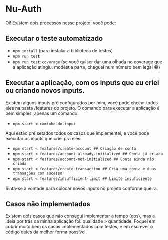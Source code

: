 # Nu-Auth

Oi! Existem dois processos nesse projeto, você pode:

## Executar o teste automatizado

- `npm install` (para instalar a biblioteca de testes)
- `npm run test`
- `npm run test:coverage` (se você quiser dar uma olhada no coverage que a aplicação atingiu. modéstia parte, cheguei num número bem legal 😁)

## Executar a aplicação, com os inputs que eu criei ou criando novos inputs.

Existem alguns inputs pré configurados por mim, você pode checar todos eles na pasta /features do projeto.
O comando para executar a aplicação é bem simples, apenas um comando:

- `npm start < caminho-do-input`

Aqui estão pré setados todos os casos que implementei, e você pode executar os inputs que criei pra eles:

- `npm start < features/create-account ## Criação de conta`
- `npm start < features/account-already-initialized ## Conta já criada`
- `npm start < features/account-not-initialized ## Conta ainda não criada`
- `npm start < features/create-transaction ## Cria uma conta e duas transações com sucesso`
- `npm start < features/insufficient-limit ## Limite insuficiente`

Sinta-se a vontade para colocar novos inputs no projeto conforme queira.

## Casos não implementados

Existem dois casos que não consegui implementar a tempo (ops), mas a ideia por trás da minha aplicação foi: qualidade > quantidade. Foquei em cobrir muito bem os casos implementados com testes, e em escrever o código deles da melhor forma possível.